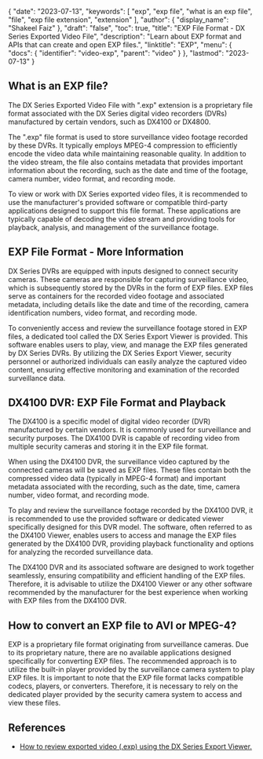 {
  "date": "2023-07-13",
  "keywords": [
    "exp",
    "exp file",
    "what is an exp file",
    "file",
    "exp file extension",
    "extension"
  ],
  "author": {
    "display_name": "Shakeel Faiz"
  },
  "draft": "false",
  "toc": true,
  "title": "EXP File Format - DX Series Exported Video File",
  "description": "Learn about EXP format and APIs that can create and open EXP files.",
  "linktitle": "EXP",
  "menu": {
    "docs": {
      "identifier": "video-exp",
      "parent": "video"
    }
  },
  "lastmod": "2023-07-13"
}

## What is an EXP file?

The DX Series Exported Video File with ".exp" extension is a proprietary file format associated with the DX Series digital video recorders (DVRs) manufactured by certain vendors, such as DX4100 or DX4800.

The ".exp" file format is used to store surveillance video footage recorded by these DVRs. It typically employs MPEG-4 compression to efficiently encode the video data while maintaining reasonable quality. In addition to the video stream, the file also contains metadata that provides important information about the recording, such as the date and time of the footage, camera number, video format, and recording mode.

To view or work with DX Series exported video files, it is recommended to use the manufacturer's provided software or compatible third-party applications designed to support this file format. These applications are typically capable of decoding the video stream and providing tools for playback, analysis, and management of the surveillance footage.

## EXP File Format - More Information 

DX Series DVRs are equipped with inputs designed to connect security cameras. These cameras are responsible for capturing surveillance video, which is subsequently stored by the DVRs in the form of EXP files. EXP files serve as containers for the recorded video footage and associated metadata, including details like the date and time of the recording, camera identification numbers, video format, and recording mode.

To conveniently access and review the surveillance footage stored in EXP files, a dedicated tool called the DX Series Export Viewer is provided. This software enables users to play, view, and manage the EXP files generated by DX Series DVRs. By utilizing the DX Series Export Viewer, security personnel or authorized individuals can easily analyze the captured video content, ensuring effective monitoring and examination of the recorded surveillance data.

## DX4100 DVR: EXP File Format and Playback

The DX4100 is a specific model of digital video recorder (DVR) manufactured by certain vendors. It is commonly used for surveillance and security purposes. The DX4100 DVR is capable of recording video from multiple security cameras and storing it in the EXP file format.

When using the DX4100 DVR, the surveillance video captured by the connected cameras will be saved as EXP files. These files contain both the compressed video data (typically in MPEG-4 format) and important metadata associated with the recording, such as the date, time, camera number, video format, and recording mode.

To play and review the surveillance footage recorded by the DX4100 DVR, it is recommended to use the provided software or dedicated viewer specifically designed for this DVR model. The software, often referred to as the DX4100 Viewer, enables users to access and manage the EXP files generated by the DX4100 DVR, providing playback functionality and options for analyzing the recorded surveillance data.

The DX4100 DVR and its associated software are designed to work together seamlessly, ensuring compatibility and efficient handling of the EXP files. Therefore, it is advisable to utilize the DX4100 Viewer or any other software recommended by the manufacturer for the best experience when working with EXP files from the DX4100 DVR.


## How to convert an EXP file to AVI or MPEG-4?

EXP is a proprietary file format originating from surveillance cameras. Due to its proprietary nature, there are no available applications designed specifically for converting EXP files. The recommended approach is to utilize the built-in player provided by the surveillance camera system to play EXP files. It is important to note that the EXP file format lacks compatible codecs, players, or converters. Therefore, it is necessary to rely on the dedicated player provided by the security camera system to access and view these files.

## References
* [How to review exported video (.exp) using the DX Series Export Viewer.](https://support.pelco.com/s/article/How-to-review-exported-video-exp-using-the-DX-Series-Export-Viewer-1538586687024?language=en_US)






